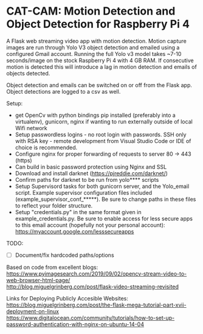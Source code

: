 CAT-CAM: Motion Detection and Object Detection for Raspberry Pi 4
=====================

A Flask web streaming video app with motion detection. Motion capture images are run through Yolo V3 object detection and emailed using a configured Gmail account. Running the full Yolo v3 model takes ~7-10 seconds/image on the stock Raspberry Pi 4 with 4 GB RAM. If consecutive motion is detected this will introduce a lag in motion detection and emails of objects detected.

Object detection and emails can be switched on or off from the Flask app. Object detections are logged to a csv as well.

Setup:
- get OpenCv with python bindings pip installed (preferably into a virtualenv), gunicorn, nginx if wanting to run externally outside of local Wifi network
- Setup passwordless logins - no root login with passwords. SSH only with RSA key - remote development from Visual Studio Code or IDE of choice is recommended.
- Configure nginx for proper forwarding of requests to server 80 -> 443 (https)
- Can build in basic password protection using Nginx and SSL
- Download and install darknet (https://pjreddie.com/darknet/)
- Confirm paths for darknet to be run from yolo**** scripts
- Setup Supervisord tasks for both gunicorn server, and the Yolo_email script. Example supervisor configuration files included (example_supervisor_conf_*****). Be sure to change paths in these files to reflect your folder structure.
- Setup "credentials.py" in the same format given in example_credentials.py. Be sure to enable access for less secure apps to this email account (hopefully not your personal account): https://myaccount.google.com/lesssecureapps

TODO:
- [ ] Document/fix hardcoded paths/options

Based on code from excellent blogs: <br>
https://www.pyimagesearch.com/2019/09/02/opencv-stream-video-to-web-browser-html-page/ <br>
http://blog.miguelgrinberg.com/post/flask-video-streaming-revisited <br>

Links for Deploying Publicly Accesible Websites: <br>
https://blog.miguelgrinberg.com/post/the-flask-mega-tutorial-part-xvii-deployment-on-linux <br>
https://www.digitalocean.com/community/tutorials/how-to-set-up-password-authentication-with-nginx-on-ubuntu-14-04 <br>




